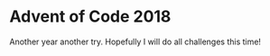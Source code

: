 Advent of Code 2018
===================

Another year another try. Hopefully I will do all challenges this time!
